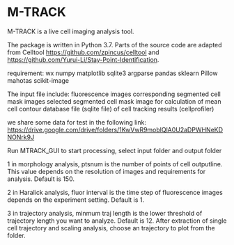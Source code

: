 # M-TRACK

M-TRACK is a live cell imaging analysis tool. 

The package is written in Python 3.7. Parts of the source code are adapted from Celltool https://github.com/zpincus/celltool and https://github.com/Yurui-Li/Stay-Point-Identification. 


requirement:
wx
numpy
matplotlib
sqlite3
argparse
pandas
sklearn
Pillow
mahotas
scikit-image



The input file include:
fluorescence images
corresponding segmented cell mask images
selected segmented cell mask image for calculation of mean cell contour
database file (sqlite file) of cell tracking results (cellprofiler)

we share some data  for test in the following link:
https://drive.google.com/drive/folders/1KwVwR9moblQlA0U2aDPWHNeKDNONrk9J

Run MTRACK_GUI to start processing, select input folder and output folder

1 in morphology analysis, ptsnum is the number of points of cell outputline. This value depends on the resolution of images and requirements for analysis. Default is 150.

2 in Haralick analysis, fluor interval is the time step of fluorescence images depends on the experiment setting. Default is 1.

3 in trajectory analysis, minmum traj length is the lower threshold of trajectory length you want to analyze. Default is 12.  After extraction of single cell trajectory and scaling analysis, choose an trajectory to plot from the folder.


